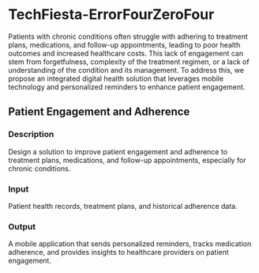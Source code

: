 # TechFiesta-ErrorFourZeroFour

Patients with chronic conditions often struggle with adhering to treatment plans, medications, and follow-up appointments, leading to poor health outcomes and increased healthcare costs. 
This lack of engagement can stem from forgetfulness, complexity of the treatment regimen, or a lack of understanding of the condition and its management. To address this, we propose an integrated 
digital health solution that leverages mobile technology and personalized reminders to enhance patient engagement.

## Patient Engagement and Adherence

### Description
Design a solution to improve patient engagement and adherence to treatment plans, medications, and follow-up appointments, especially for chronic conditions.
### Input
Patient health records, treatment plans, and historical adherence data.
### Output
A mobile application that sends personalized reminders, tracks medication adherence, and provides insights to healthcare providers on patient engagement.
